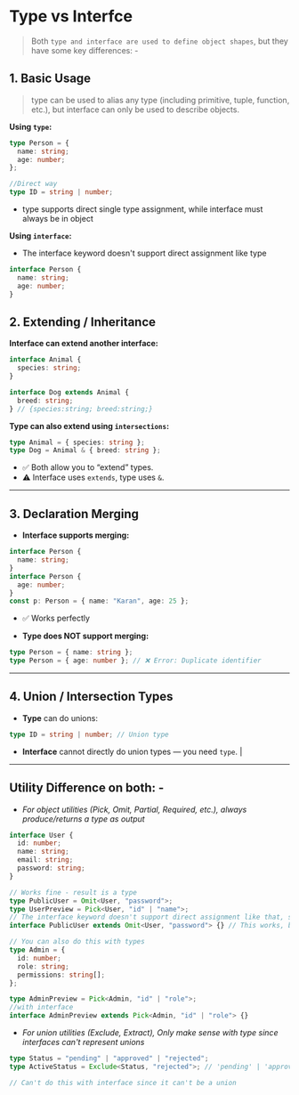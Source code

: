 # **Type vs Interfce**

> Both `type and interface are used to define object shapes`, but they have some key differences: -

## **1. Basic Usage**

> type can be used to alias any type (including primitive, tuple, function, etc.), but interface can only be used to describe objects.

**Using `type`:**

```ts
type Person = {
  name: string;
  age: number;
};

//Direct way
type ID = string | number;
```

- type supports direct single type assignment, while interface must always be in object

**Using `interface`:**

- The interface keyword doesn't support direct assignment like type

```ts
interface Person {
  name: string;
  age: number;
}
```

## **2. Extending / Inheritance**

**Interface can extend another interface:**

```ts
interface Animal {
  species: string;
}

interface Dog extends Animal {
  breed: string;
} // {species:string; breed:string;}
```

**Type can also extend using `intersections`:**

```ts
type Animal = { species: string };
type Dog = Animal & { breed: string };
```

- ✅ Both allow you to “extend” types.
- ⚠️ Interface uses `extends`, type uses `&`.

---

## **3. Declaration Merging**

- **Interface supports merging:**

```ts
interface Person {
  name: string;
}
interface Person {
  age: number;
}
const p: Person = { name: "Karan", age: 25 };
```

- ✅ Works perfectly

- **Type does NOT support merging:**

```ts
type Person = { name: string };
type Person = { age: number }; // ❌ Error: Duplicate identifier
```

---

## **4. Union / Intersection Types**

- **Type** can do unions:

```ts
type ID = string | number; // Union type
```

- **Interface** cannot directly do union types — you need `type`. |

---

## **Utility Difference on both: -**

- _For object utilities (Pick, Omit, Partial, Required, etc.), always produce/returns a type as output_

```ts
interface User {
  id: number;
  name: string;
  email: string;
  password: string;
}

// Works fine - result is a type
type PublicUser = Omit<User, "password">;
type UserPreview = Pick<User, "id" | "name">;
// The interface keyword doesn't support direct assignment like that, so instead we can do like this
interface PublicUser extends Omit<User, "password"> {} // This works, but it's more verbose

// You can also do this with types
type Admin = {
  id: number;
  role: string;
  permissions: string[];
};

type AdminPreview = Pick<Admin, "id" | "role">;
//with interface
interface AdminPreview extends Pick<Admin, "id" | "role"> {}
```

- _For union utilities (Exclude, Extract), Only make sense with type since interfaces can't represent unions_

```ts
type Status = "pending" | "approved" | "rejected";
type ActiveStatus = Exclude<Status, "rejected">; // 'pending' | 'approved'

// Can't do this with interface since it can't be a union
```
